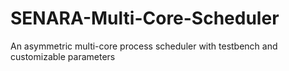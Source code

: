 # SENARA-Multi-Core-Scheduler
An asymmetric multi-core process scheduler with testbench and customizable parameters
